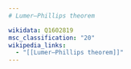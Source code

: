 ```yaml
---
# Lumer–Phillips theorem

wikidata: Q1602819
msc_classification: "20"
wikipedia_links:
  - "[[Lumer–Phillips theorem]]"
---
```

